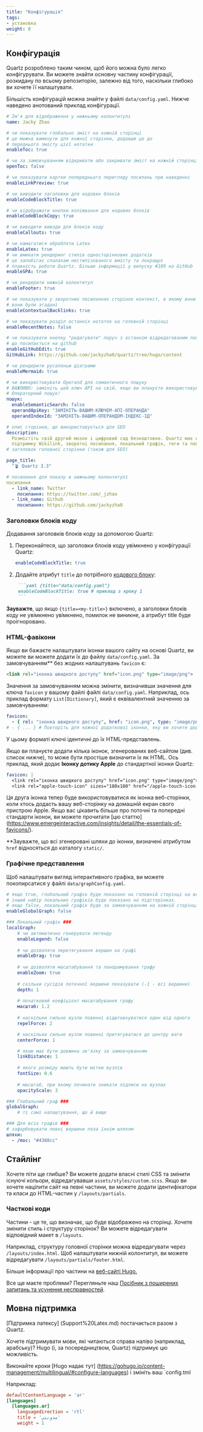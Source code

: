 ```yaml
---
title: "Конфігурація"
tags:
- установка
weight: 0
---
```


## Конфігурація
Quartz розроблено таким чином, щоб його можна було легко конфігурувати. Ви можете знайти основну частину конфігурації, розкидану по всьому репозиторію, залежно від того, наскільки глибоко ви хочете її налаштувати.

Більшість конфігурацій можна знайти у файлі `data/config.yaml`. Нижче наведено анотований приклад конфігурації.

```yaml {title="data/config.yaml"}
# Ім'я для відображення у нижньому колонтитулі
name: Jacky Zhao

# чи показувати глобально зміст на кожній сторінці
# це можна вимкнути для кожної сторінки, додавши це до
# переднього змісту цієї нотатки
enableToc: true

# чи за замовчуванням відкривати або закривати зміст на кожній сторінці
openToc: false

# чи показувати картки попереднього перегляду посилань при наведенні
enableLinkPreview: true

# чи виводити заголовки для кодових блоків
enableCodeBlockTitle: true

# чи відображати кнопки копіювання для кодових блоків
enableCodeBlockCopy: true

# чи виводити виводи для блоків коду
enableCallouts: true

# чи намагатися обробляти Latex
enableLatex: true
# чи вмикати рендеринг стилів односторінкових додатків
# це запобігає спалахам нестилізованого вмісту та покращує
# плавність роботи Quartz. Більше інформації у випуску #109 на GitHub
enableSPA: true

# чи рендерити нижній колонтитул
enableFooter: true

# чи показувати у зворотних посиланнях сторінок контекст, в якому вони були згадані
# вони були згадані
enableContextualBacklinks: true

# чи показувати розділ останніх нотаток на головній сторінці
enableRecentNotes: false

# чи показувати кнопку "редагувати" поруч з останнім відредагованим полем
# що посилається на github
enableGitHubEdit: true
GitHubLink: https://github.com/jackyzha0/quartz/tree/hugo/content

# чи рендерити русалонью діаграми
enableMermaid: true

# чи використовувати Operand для семантичного пошуку
# ВАЖЛИВО: замініть цей ключ API на свій, якщо ви плануєте використовувати
# Операторний пошук!
пошук:
  enableSemanticSearch: false
  operandApiKey: "ЗАМІНІТЬ-ВАШИМ-КЛЮЧЕМ-АПІ-ОПЕРАНДА"
  operandIndexId: "ЗАМІНІТЬ-ВАШИМ-ОПЕРАНДОМ-ІНДЕКС-ІД"

# опис сторінки, що використовується для SEO
description:
  Розмістіть свій другий мозок і цифровий сад безкоштовно. Quartz має надзвичайно швидкий повнотекстовий пошук,
  підтримку Wikilink, зворотні посилання, локальний графік, теги та попередній перегляд посилань.
# заголовок головної сторінки (також для SEO)

page_title:
  "🪴 Quartz 3.3"

# посилання для показу в нижньому колонтитулі
посилання
  - link_name: Twitter
    посилання: https://twitter.com/_jzhao
  - link_name: Github
    посилання: https://github.com/jackyzha0
```

### Заголовки блоків коду
Додавання заголовків блоків коду за допомогою Quartz:

1. Переконайтеся, що заголовки блоків коду увімкнено у конфігурації Quartz:

    ```yaml {title="data/config.yaml", linenos=false}
    enableCodeBlockTitle: true
    ```

2. Додайте атрибут `title` до потрібного [кодового блоку](https://gohugo.io/content-management/syntax-highlighting/#highlighting-in-code-fences):

      ```markdown {linenos=false}
       ```yaml {title="data/config.yaml"}
       enableCodeBlockTitle: true # приклад з кроку 1
       ```
      ```

**Зауважте**, що якщо `{title=<my-title>}` включено, а заголовки блоків коду не увімкнено
увімкнено, помилок не виникне, а атрибут title буде проігноровано.

### HTML-фавікони
Якщо ви бажаєте налаштувати іконки вашого сайту на основі Quartz, ви можете
ви можете додати їх до файлу `data/config.yaml`. За замовчуванням** без жодних налаштувань
`favicon` є:

```html {title="layouts/partials/head.html", linenostart=15}
<link rel="іконка швидкого доступу" href="icon.png" type="image/png">
```

Значення за замовчуванням можна змінити, визначивши значення для ключа `favicon` у вашому файлі
файлі `data/config.yaml`. Наприклад, ось приклад формату `List[Dictionary]`, який є
еквівалентний значенню за замовчуванням:

```yaml {title="data/config.yaml", linenos=false}
favicon:
  - { rel: "іконка швидкого доступу", href: "icon.png", type: "image/png" }
# - { ... } # Повторіть для кожної додаткової іконки, яку ви хочете додати
```

У цьому форматі ключі ідентичні до їх HTML-представлень.

Якщо ви плануєте додати кілька іконок, згенерованих веб-сайтом (див. список нижче), то
може бути простіше визначити їх як HTML. Ось приклад, який додає
**Іконку дотику Apple** до стандартної іконки Quartz:
```yaml {title="data/config.yaml", linenos=false}
favicon: |
  <link rel="іконка швидкого доступу" href="icon.png" type="image/png">
  <link rel="apple-touch-icon" sizes="180x180" href="/apple-touch-icon.png">
```

Ця друга іконка тепер буде використовуватися як іконка веб-сторінки, коли хтось додасть вашу
веб-сторінку на домашній екран свого пристрою Apple. Якщо вас цікавить більше
про поточні та попередні стандарти іконок, ви можете прочитати
[цю статтю] (https://www.emergeinteractive.com/insights/detail/the-essentials-of-favicons/).

**Зауважте, що всі згенеровані шляхи до іконки, визначені атрибутом `href`
відносяться до каталогу `static/`.

### Графічне представлення
Щоб налаштувати вигляд інтерактивного графіка, ви можете покопирсатися у файлі `data/graphConfig.yaml`.

```yaml {title="data/graphConfig.yaml"}
# якщо true, глобальний графік буде показано на головній сторінці на всю ширину, без зворотного посилання.
# інший набір локальних графіків буде показано на підсторінках.
# якщо false, локальний графік буде за замовчуванням на кожній сторінці, як зазвичай
enableGlobalGraph: false

### Локальний графік ###
localGraph:
    # чи автоматично генерувати легенду
    enableLegend: false
    
    # чи дозволяти перетягування вершин на графі
    enableDrag: true
    
    # чи дозволяти масштабування та панорамування графу
    enableZoom: true
    
    # скільки сусідів поточної вершини показувати (-1 - всі вершини)
    depth: 1
    
    # початковий коефіцієнт масштабування графу
    масштаб: 1.2
    
    # наскільки сильно вузли повинні відштовхуватися один від одного
    repelForce: 2

    # наскільки сильно вузли повинні притягуватися до центру ваги
    centerForce: 1

    # якою має бути довжина зв'язку за замовчуванням
    linkDistance: 1
    
    # якого розміру мають бути мітки вузлів
    fontSize: 0.6
    
    # масштаб, при якому починати зникати підписи на вузлах
    opacityScale: 3

### Глобальний граф ###
globalGraph:
	# ті самі налаштування, що й вище

### Для всіх графів ###
# зафарбовувати певні вершини поза їхнім шляхом
шляхи:
  - /moc: "#4388cc"
```
## Стайлінг
Хочете піти ще глибше? Ви можете додати власні стилі CSS та змінити існуючі кольори, відредагувавши `assets/styles/custom.scss`. Якщо ви хочете націлити сайт на певні частини, ви можете додати ідентифікатори та класи до HTML-частин у `/layouts/partials`.

### Часткові коди
Частини - це те, що визначає, що буде відображено на сторінці. Хочете змінити стиль і структуру сторінок? Ви можете відредагувати відповідний макет в `/layouts`.

Наприклад, структуру головної сторінки можна відредагувати через `/layouts/index.html`. Щоб налаштувати нижній колонтитул, ви можете відредагувати `/layouts/partials/footer.html`.

Більше інформації про частини на [веб-сайті Hugo.](https://gohugo.io/templates/partials/)

Все ще маєте проблеми? Перегляньте наш [Посібник з поширених запитань та усунення несправностей](Усунення%20проблем.md).

## Мовна підтримка
[Підтримка латексу] (Support%20Latex.md) постачається разом з Quartz.

Хочете підтримувати мови, які читаються справа наліво (наприклад, арабську)? Hugo (і, за посередництвом, Quartz) підтримує цю можливість.

Виконайте кроки [Hugo надає тут] (https://gohugo.io/content-management/multilingual/#configure-languages) і змініть ваш `config.tml

Наприклад:

```toml
defaultContentLanguage = 'ar'
[languages]
  [languages.ar]
    languagedirection = 'rtl'
    title = 'مدونتي'
    weight = 1
```
